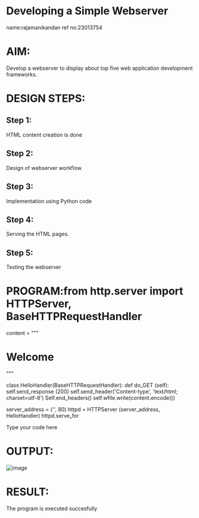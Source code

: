 # Developing a Simple Webserver
name:rajamanikandan
ref no:23013754

# AIM:

Develop a webserver to display about top five web application development frameworks.

# DESIGN STEPS:

## Step 1:

HTML content creation is done

## Step 2:

Design of webserver workflow

## Step 3:

Implementation using Python code

## Step 4:

Serving the HTML pages.

## Step 5:

Testing the webserver
# PROGRAM:from http.server import HTTPServer, BaseHTTPRequestHandler

content = """
<html>
<head>
</head>
<body>
<h1>Welcome</h1>
</body>
</html>
"""

class HelloHandler(BaseHTTPRequestHandler):
   def do_GET (self):
       self.send_response (200)
       self.send_header('Content-type', 'text/html; charset=utf-8')
       Self.end_headers()
       self.wfile.write(content.encode())


server_address = ('', 80)
httpd = HTTPServer (server_address, HelloHandler)
httpd.serve_for


Type your code here
# OUTPUT:
 ![image](https://github.com/rajamanikandanravikumar/Web_server/assets/145742839/0a83e0af-eff4-44ff-883f-c677201776f2)
# RESULT:

The program is executed succesfully
